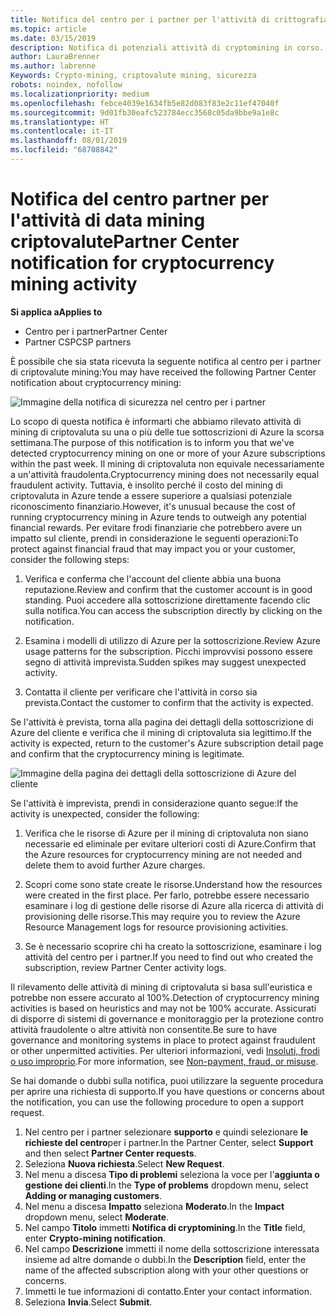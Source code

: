 ```yaml
---
title: Notifica del centro per i partner per l'attività di crittografia di data mining | Centro per i partner
ms.topic: article
ms.date: 03/15/2019
description: Notifica di potenziali attività di cryptomining in corso.
author: LauraBrenner
ms.author: labrenne
Keywords: Crypto-mining, criptovalute mining, sicurezza
robots: noindex, nofollow
ms.localizationpriority: medium
ms.openlocfilehash: febce4039e1634fb5e82d083f83e2c11ef47040f
ms.sourcegitcommit: 9d01fb30eafc523784ecc3568c05da9bbe9a1e8c
ms.translationtype: HT
ms.contentlocale: it-IT
ms.lasthandoff: 08/01/2019
ms.locfileid: "68708842"
---
```

# <a name="partner-center-notification-for-cryptocurrency-mining-activity"></a><span data-ttu-id="b801b-104">Notifica del centro partner per l'attività di data mining criptovalute</span><span class="sxs-lookup"><span data-stu-id="b801b-104">Partner Center notification for cryptocurrency mining activity</span></span>

<span data-ttu-id="b801b-105">**Si applica a**</span><span class="sxs-lookup"><span data-stu-id="b801b-105">**Applies to**</span></span>

-  <span data-ttu-id="b801b-106">Centro per i partner</span><span class="sxs-lookup"><span data-stu-id="b801b-106">Partner Center</span></span>
-  <span data-ttu-id="b801b-107">Partner CSP</span><span class="sxs-lookup"><span data-stu-id="b801b-107">CSP partners</span></span>

<span data-ttu-id="b801b-108">È possibile che sia stata ricevuta la seguente notifica al centro per i partner di criptovalute mining:</span><span class="sxs-lookup"><span data-stu-id="b801b-108">You may have received the following Partner Center notification about cryptocurrency mining:</span></span>
 
![Immagine della notifica di sicurezza nel centro per i partner](images/crypto1.png)

<span data-ttu-id="b801b-110">Lo scopo di questa notifica è informarti che abbiamo rilevato attività di mining di criptovaluta su una o più delle tue sottoscrizioni di Azure la scorsa settimana.</span><span class="sxs-lookup"><span data-stu-id="b801b-110">The purpose of this notification is to inform you that we've detected cryptocurrency mining on one or more of your Azure subscriptions within the past week.</span></span> <span data-ttu-id="b801b-111">Il mining di criptovaluta non equivale necessariamente a un'attività fraudolenta.</span><span class="sxs-lookup"><span data-stu-id="b801b-111">Cryptocurrency mining does not necessarily equal fraudulent activity.</span></span> <span data-ttu-id="b801b-112">Tuttavia, è insolito perché il costo del mining di criptovaluta in Azure tende a essere superiore a qualsiasi potenziale riconoscimento finanziario.</span><span class="sxs-lookup"><span data-stu-id="b801b-112">However, it's unusual because the cost of running cryptocurrency mining in Azure tends to outweigh any potential financial rewards.</span></span> <span data-ttu-id="b801b-113">Per evitare frodi finanziarie che potrebbero avere un impatto sul cliente, prendi in considerazione le seguenti operazioni:</span><span class="sxs-lookup"><span data-stu-id="b801b-113">To protect against financial fraud that may impact you or your customer, consider the following steps:</span></span>

1.  <span data-ttu-id="b801b-114">Verifica e conferma che l'account del cliente abbia una buona reputazione.</span><span class="sxs-lookup"><span data-stu-id="b801b-114">Review and confirm that the customer account is in good standing.</span></span> <span data-ttu-id="b801b-115">Puoi accedere alla sottoscrizione direttamente facendo clic sulla notifica.</span><span class="sxs-lookup"><span data-stu-id="b801b-115">You can access the subscription directly by clicking on the notification.</span></span>

2.  <span data-ttu-id="b801b-116">Esamina i modelli di utilizzo di Azure per la sottoscrizione.</span><span class="sxs-lookup"><span data-stu-id="b801b-116">Review Azure usage patterns for the subscription.</span></span> <span data-ttu-id="b801b-117">Picchi improvvisi possono essere segno di attività imprevista.</span><span class="sxs-lookup"><span data-stu-id="b801b-117">Sudden spikes may suggest unexpected activity.</span></span>

3.  <span data-ttu-id="b801b-118">Contatta il cliente per verificare che l'attività in corso sia prevista.</span><span class="sxs-lookup"><span data-stu-id="b801b-118">Contact the customer to confirm that the activity is expected.</span></span>

<span data-ttu-id="b801b-119">Se l'attività è prevista, torna alla pagina dei dettagli della sottoscrizione di Azure del cliente e verifica che il mining di criptovaluta sia legittimo.</span><span class="sxs-lookup"><span data-stu-id="b801b-119">If the activity is expected, return to the customer's Azure subscription detail page and confirm that the cryptocurrency mining is legitimate.</span></span> 


![Immagine della pagina dei dettagli della sottoscrizione di Azure del cliente](images/crypto2.png)

<span data-ttu-id="b801b-121">Se l'attività è imprevista, prendi in considerazione quanto segue:</span><span class="sxs-lookup"><span data-stu-id="b801b-121">If the activity is unexpected, consider the following:</span></span>

1.  <span data-ttu-id="b801b-122">Verifica che le risorse di Azure per il mining di criptovaluta non siano necessarie ed eliminale per evitare ulteriori costi di Azure.</span><span class="sxs-lookup"><span data-stu-id="b801b-122">Confirm that the Azure resources for cryptocurrency mining are not needed and delete them to avoid further Azure charges.</span></span>

2.  <span data-ttu-id="b801b-123">Scopri come sono state create le risorse.</span><span class="sxs-lookup"><span data-stu-id="b801b-123">Understand how the resources were created in the first place.</span></span> <span data-ttu-id="b801b-124">Per farlo, potrebbe essere necessario esaminare i log di gestione delle risorse di Azure alla ricerca di attività di provisioning delle risorse.</span><span class="sxs-lookup"><span data-stu-id="b801b-124">This may require you to review the Azure Resource Management logs for resource provisioning activities.</span></span>

3.  <span data-ttu-id="b801b-125">Se è necessario scoprire chi ha creato la sottoscrizione, esaminare i log attività del centro per i partner.</span><span class="sxs-lookup"><span data-stu-id="b801b-125">If you need to find out who created the subscription, review Partner Center activity logs.</span></span>

<span data-ttu-id="b801b-126">Il rilevamento delle attività di mining di criptovaluta si basa sull'euristica e potrebbe non essere accurato al 100%.</span><span class="sxs-lookup"><span data-stu-id="b801b-126">Detection of cryptocurrency mining activities is based on heuristics and may not be 100% accurate.</span></span> <span data-ttu-id="b801b-127">Assicurati di disporre di sistemi di governance e monitoraggio per la protezione contro attività fraudolente o altre attività non consentite.</span><span class="sxs-lookup"><span data-stu-id="b801b-127">Be sure to have governance and monitoring systems in place to protect against fraudulent or other unpermitted activities.</span></span> <span data-ttu-id="b801b-128">Per ulteriori informazioni, vedi [Insoluti, frodi o uso improprio](https://docs.microsoft.com/partner-center/non-payment--fraud--or-misuse).</span><span class="sxs-lookup"><span data-stu-id="b801b-128">For more information, see [Non-payment, fraud, or misuse](https://docs.microsoft.com/partner-center/non-payment--fraud--or-misuse).</span></span>

<span data-ttu-id="b801b-129">Se hai domande o dubbi sulla notifica, puoi utilizzare la seguente procedura per aprire una richiesta di supporto.</span><span class="sxs-lookup"><span data-stu-id="b801b-129">If you have questions or concerns about the notification, you can use the following procedure to open a support request.</span></span>

1.  <span data-ttu-id="b801b-130">Nel centro per i partner selezionare **supporto** e quindi selezionare **le richieste del centro**per i partner.</span><span class="sxs-lookup"><span data-stu-id="b801b-130">In the Partner Center, select **Support** and then select **Partner Center requests**.</span></span>
3.  <span data-ttu-id="b801b-131">Seleziona **Nuova richiesta**.</span><span class="sxs-lookup"><span data-stu-id="b801b-131">Select **New Request**.</span></span> 
4.  <span data-ttu-id="b801b-132">Nel menu a discesa **Tipo di problemi** seleziona la voce per l'**aggiunta o gestione dei clienti**.</span><span class="sxs-lookup"><span data-stu-id="b801b-132">In the **Type of problems** dropdown menu, select **Adding or managing customers**.</span></span>
5.  <span data-ttu-id="b801b-133">Nel menu a discesa **Impatto** seleziona **Moderato**.</span><span class="sxs-lookup"><span data-stu-id="b801b-133">In the **Impact** dropdown menu, select **Moderate**.</span></span>
6.  <span data-ttu-id="b801b-134">Nel campo **Titolo** immetti **Notifica di cryptomining**.</span><span class="sxs-lookup"><span data-stu-id="b801b-134">In the **Title** field, enter **Crypto-mining notification**.</span></span>
7.  <span data-ttu-id="b801b-135">Nel campo **Descrizione** immetti il nome della sottoscrizione interessata insieme ad altre domande o dubbi.</span><span class="sxs-lookup"><span data-stu-id="b801b-135">In the **Description** field, enter the name of the affected subscription along with your other questions or concerns.</span></span> 
8.  <span data-ttu-id="b801b-136">Immetti le tue informazioni di contatto.</span><span class="sxs-lookup"><span data-stu-id="b801b-136">Enter your contact information.</span></span>
9.  <span data-ttu-id="b801b-137">Seleziona **Invia**.</span><span class="sxs-lookup"><span data-stu-id="b801b-137">Select **Submit**.</span></span>



